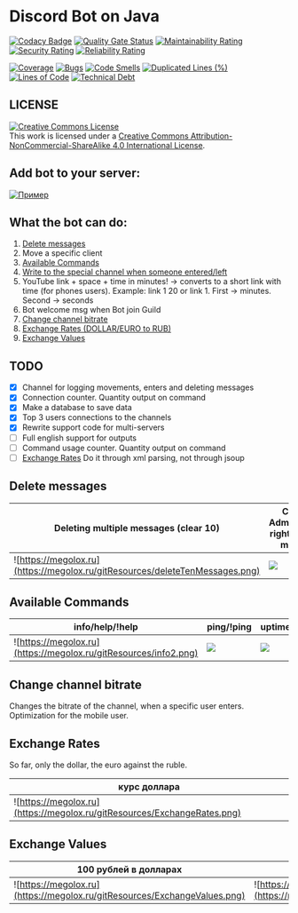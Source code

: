 # Discord Bot on Java
[![Codacy Badge](https://api.codacy.com/project/badge/Grade/9f94ff9475fe449c82fca1262610496f)](https://app.codacy.com/gh/megoRU/DiscordBot?utm_source=github.com&utm_medium=referral&utm_content=megoRU/DiscordBot&utm_campaign=Badge_Grade)
[![Quality Gate Status](https://sonarcloud.io/api/project_badges/measure?project=megoRU_DiscordBot&metric=alert_status)](https://sonarcloud.io/dashboard?id=megoRU_DiscordBot)     [![Maintainability Rating](https://sonarcloud.io/api/project_badges/measure?project=megoRU_DiscordBot&metric=sqale_rating)](https://sonarcloud.io/dashboard?id=megoRU_DiscordBot)     [![Security Rating](https://sonarcloud.io/api/project_badges/measure?project=megoRU_DiscordBot&metric=security_rating)](https://sonarcloud.io/dashboard?id=megoRU_DiscordBot)     [![Reliability Rating](https://sonarcloud.io/api/project_badges/measure?project=megoRU_DiscordBot&metric=reliability_rating)](https://sonarcloud.io/dashboard?id=megoRU_DiscordBot)

[![Coverage](https://sonarcloud.io/api/project_badges/measure?project=megoRU_DiscordBot&metric=coverage)](https://sonarcloud.io/dashboard?id=megoRU_DiscordBot)     [![Bugs](https://sonarcloud.io/api/project_badges/measure?project=megoRU_DiscordBot&metric=bugs)](https://sonarcloud.io/dashboard?id=megoRU_DiscordBot)     [![Code Smells](https://sonarcloud.io/api/project_badges/measure?project=megoRU_DiscordBot&metric=code_smells)](https://sonarcloud.io/dashboard?id=megoRU_DiscordBot)     [![Duplicated Lines (%)](https://sonarcloud.io/api/project_badges/measure?project=megoRU_DiscordBot&metric=duplicated_lines_density)](https://sonarcloud.io/dashboard?id=megoRU_DiscordBot)     [![Lines of Code](https://sonarcloud.io/api/project_badges/measure?project=megoRU_DiscordBot&metric=ncloc)](https://sonarcloud.io/dashboard?id=megoRU_DiscordBot)     [![Technical Debt](https://sonarcloud.io/api/project_badges/measure?project=megoRU_DiscordBot&metric=sqale_index)](https://sonarcloud.io/dashboard?id=megoRU_DiscordBot)

## LICENSE

<a rel="license" href="http://creativecommons.org/licenses/by-nc-sa/4.0/"><img alt="Creative Commons License" style="border-width:0" src="https://i.creativecommons.org/l/by-nc-sa/4.0/88x31.png" /></a><br />This work is licensed under a <a rel="license" href="http://creativecommons.org/licenses/by-nc-sa/4.0/">Creative Commons Attribution-NonCommercial-ShareAlike 4.0 International License</a>.

## Add bot to your server:
<a href="https://discord.com/oauth2/authorize?client_id=754093698681274369&scope=bot&permissions=8"><img src="https://megolox.ru/gitResources/addtoserver.png" alt="Пример"></a>

## What the bot can do:

1.  [Delete messages](#delete-messages)
2.  Move a specific client
3.  [Available Commands](#available-commands)
4.  [Write to the special channel when someone entered/left]()
5.  YouTube link + space + time in minutes! -> converts to a short link with time (for phones users). Example: link 1 20 or link 1. First -> minutes. Second -> seconds 
6.  Bot welcome msg when Bot join Guild
7.  [Change channel bitrate](#change-channel-bitrate)
8.  [Exchange Rates (DOLLAR/EURO to RUB)](#exchange-rates)
9.  [Exchange Values](#exchange-values)

## TODO

- [x]   Channel for logging movements, enters and deleting messages
- [x]   Connection counter. Quantity output on command
- [x]   Make a database to save data
- [x]   Top 3 users connections to the channels
- [x]   Rewrite support code for multi-servers
- [ ]   Full english support for outputs
- [ ]   Command usage counter. Quantity output on command
- [ ]   [Exchange Rates](#exchange-rates) Do it through xml parsing, not through jsoup

## Delete messages

| Deleting multiple messages (clear 10)                                        | Checking Administrator's rights to delete messages          |
| ---------------------------------------------------------------------------- | ----------------------------------------------------------- |
| ![https://megolox.ru](https://megolox.ru/gitResources/deleteTenMessages.png) | ![](https://megolox.ru/gitResources/PrivilegesDeliting.png) |

## Available Commands

| info/help/!help                                                  |  ping/!ping                                   |  uptime/!uptime                                 |
| ---------------------------------------------------------------- | --------------------------------------------- | ----------------------------------------------- |
| ![https://megolox.ru](https://megolox.ru/gitResources/info2.png) | ![](https://megolox.ru/gitResources/ping.png) | ![](https://megolox.ru/gitResources/uptime.png) |

## Change channel bitrate

Changes the bitrate of the channel, when a specific user enters. Optimization for the mobile user.

## Exchange Rates

So far, only the dollar, the euro against the ruble.

| курс доллара                                                             |
| ------------------------------------------------------------------------ |
| ![https://megolox.ru](https://megolox.ru/gitResources/ExchangeRates.png) |

## Exchange Values

| 100 рублей в долларах                                                     | 100 долларов в рублях                                                      |
| ------------------------------------------------------------------------- | -------------------------------------------------------------------------- |
| ![https://megolox.ru](https://megolox.ru/gitResources/ExchangeValues.png) | ![https://megolox.ru](https://megolox.ru/gitResources/ExchangeValues2.png) |
